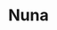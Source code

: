 ---
title:  "Nuna"
metadate: "hide"
categories: [ Participant, UI, Graphics ]
image: "/assets/images/story4.jpg"
visit: "https://crmrkt.com/jVMvBb"
---